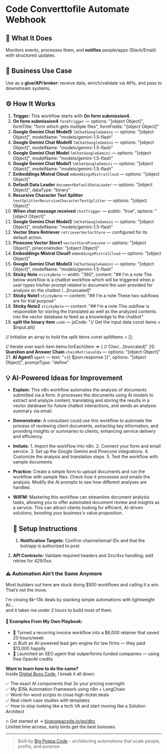 # Code Converttofile Automate Webhook
  ## 🚀 What It Does
  Monitors events, processes them, and **notifies** people/apps (Slack/Email) with structured updates.
  
  ## 💼 Business Use Case
  Use as a **glue/API broker**: receive data, enrich/validate via APIs, and pass to downstream systems.
  
  ## ⚙️ How It Works
  1. **Trigger:** This workflow starts with **On form submission4**.
  2. **On form submission4** `formTrigger` — options: "[object Object]", formTitle: "form which gets multiple files", formFields: "[object Object]"
3. **Google Gemini Chat Model5** `lmChatGoogleGemini` — options: "[object Object]", modelName: "models/gemini-1.5-flash"
4. **Google Gemini Chat Model6** `lmChatGoogleGemini` — options: "[object Object]", modelName: "models/gemini-1.5-flash"
5. **Google Gemini Chat Model** `lmChatGoogleGemini` — options: "[object Object]", modelName: "models/gemini-1.5-flash"
6. **Google Gemini Chat Model1** `lmChatGoogleGemini` — options: "[object Object]", modelName: "models/gemini-1.5-flash"
7. **Embeddings Mistral Cloud** `embeddingsMistralCloud` — options: "[object Object]"
8. **Default Data Loader** `documentDefaultDataLoader` — options: "[object Object]", dataType: "binary"
9. **Recursive Character Text Splitter** `textSplitterRecursiveCharacterTextSplitter` — options: "[object Object]"
10. **When chat message received** `chatTrigger` — public: "true", options: "[object Object]"
11. **Google Gemini Chat Model2** `lmChatGoogleGemini` — options: "[object Object]", modelName: "models/gemini-1.5-flash"
12. **Vector Store Retriever** `retrieverVectorStore` — configured for its default action.
13. **Pinecone Vector Store1** `vectorStorePinecone` — options: "[object Object]", pineconeIndex: "[object Object]"
14. **Embeddings Mistral Cloud1** `embeddingsMistralCloud` — options: "[object Object]"
15. **Google Gemini Chat Model3** `lmChatGoogleGemini` — options: "[object Object]", modelName: "models/gemini-1.5-flash"
16. **Sticky Note** `stickyNote` — width: "360", content: "## I'm a note 
The below workflow is a chatbot workflow which will be triggered when a user types his/her prompt related to document the user provided for analysis on the chatbot l…[truncated]"
17. **Sticky Note1** `stickyNote` — content: "## I'm a note 
These two subflows are for trial purpose"
18. **Sticky Note2** `stickyNote` — content: "## I'm a note 
This subflow is responsible for storing the translated as well as the analyzed contents into the vector database to feed as a knowledge to the chatbot"
19. **split the binary item** `code` — jsCode: "// Get the input data
const items = $input.all()

// Initialize an array to hold the split items
const splitItems = [];

// Iterate over each item
items.forEach(item => {
  // Chec…[truncated]"
20. **Question and Answer Chain** `chainRetrievalQa` — options: "[object Object]"
21. **AI Agent1** `agent` — text: "={{ $json.response }}", options: "[object Object]", promptType: "define"
  
  ## 💡 AI-Powered Ideas for Improvement
  - **Explain:** This n8n workflow automates the analysis of documents submitted via a form. It processes the documents using AI models to extract and analyze content, translating and storing the results in a vector database for future chatbot interactions, and sends an analysis summary via email.

- **Demonstrate:** A consultant could use this workflow to automate the process of reviewing client documents, extracting key information, and providing insights or summaries to clients, enhancing service delivery and efficiency.

- **Imitate:** 1. Import the workflow into n8n. 2. Connect your form and email service. 3. Set up the Google Gemini and Pinecone integrations. 4. Customize the analysis and translation steps. 5. Test the workflow with sample documents.

- **Practice:** Create a simple form to upload documents and run the workflow with sample files. Check how it processes and emails the analysis. Modify the AI prompts to see how different analyses are handled.

- **WIIFM:** Mastering this workflow can streamline document analysis tasks, allowing you to offer automated document review and insights as a service. This can attract clients looking for efficient, AI-driven solutions, boosting your business's value proposition.
  
  ## 🔧 Setup Instructions
  1. **Notification Targets:** Confirm channel/email IDs and that the bot/app is authorized to post.
2. **API Contracts:** Validate required headers and 2xx/4xx handling; add retries for 429/5xx.
  
### ⚠️ Automation Ain’t the Same Anymore

Most builders out here are stuck doing $500 workflows and calling it a win.  
That’s not the move.  

I'm closing $6k–$13k deals by stacking simple automations with lightweight AI...  
and it takes me under 2 hours to build most of them.

#### 🧠 Examples From My Own Playbook:
- 🔁 Turned a recurring invoice workflow into a $6,000 retainer that saved 20 hours/week  
- ⚖️ Built an AI-powered lead gen engine for law firms — they paid $13,000 happily  
- 🚀 Launched an SEO agent that outperforms funded companies — using free OpenAI credits  

**Want to learn how to do the same?**  
Inside [Digital Boss Code](https://bigpoppacode.io/go/dbc), I break it all down:

✅ The exact AI components that 3x your pricing overnight  
✅ My $15k Automation Framework using n8n + LangChain  
✅ Word-for-word scripts to close high-ticket deals  
✅ Real client case studies with templates  
✅ How to stop looking like a tech VA and start moving like a Solution Architect  

🔥 Get started at → [bigpoppacode.io/go/dbc](https://bigpoppacode.io/go/dbc)  
Limited time access, early birds get the best bonuses.

---
> Built by [Big Poppa Code](https://bigpoppacode.io) – architecting automations that scale people, profits, and purpose.
  
